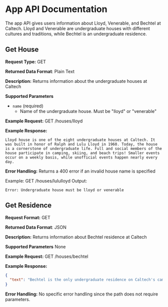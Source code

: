 # App API Documentation
The app API gives users information about Lloyd, Venerable, and Bechtel at Caltech. Lloyd and Venerable are undergraduate houses with different cultures and traditions, while Bechtel is an undergraduate residence.

## Get House
**Request Type:** GET

**Returned Data Format**: Plain Text

**Description:** Returns information about the undergraduate houses at Caltech

**Supported Parameters** 
* `name` (required)
  * Name of the undergraduate house. Must be "lloyd" or "venerable"

**Example Request:** GET /houses/lloyd

**Example Response:**

```
Lloyd house is one of the eight undergraduate houses at Caltech. It was built in honor of Ralph and Lulu Lloyd in 1960. Today, the house is a cornerstone of undergraduate life. Full and social members of the house participate in camping, skiing, and beach trips! Smaller events occur on a weekly basis, while unofficial events happen nearly every day.
```

**Error Handling:**
Returns a 400 error if an invalid house name is specified

Example: GET /houses/lululloyd
Output:
```
Error: Undergraduate house must be lloyd or venerable
```

## Get Residence
**Request Format:** GET

**Returned Data Format**: JSON

**Description:** Returns information about Bechtel residence at Caltech

**Supported Parameters** None

**Example Request:** GET /houses/bechtel

**Example Response:**

```json
{
  "text": "Bechtel is the only undergraduate residence on Caltech's campus. It was built for students who are not affiliated with a house. However, since the facilities are nicer in Bechtel than in Lloyd or Venerable, people are unaffiliating to live in a nicer room. This is the cause of the recent housing crisis."
}
```

**Error Handling:** No specific error handling since the path does not require parameters.